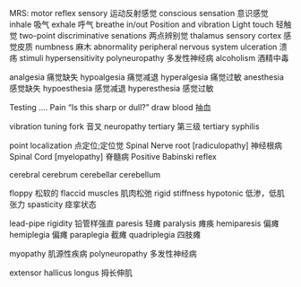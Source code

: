 MRS: motor reflex sensory 运动反射感觉
conscious sensation 意识感觉
inhale 吸气
exhale 呼气
breathe in/out
Position and vibration
Light touch 轻触觉
two-point discriminative senations 两点辨别觉
thalamus
sensory cortex 感觉皮质
numbness 麻木
abnormality 
peripheral nervous system
ulceration 溃疡
stimuli
hypersensitivity
polyneuropathy 多发性神经病
alcoholism 酒精中毒

analgesia 痛觉缺失
hypoalgesia 痛觉减退
hyperalgesia 痛觉过敏
anesthesia 感觉缺失
hypoesthesia 感觉减退
hyperesthesia 感觉过敏

Testing …. Pain
“Is this sharp or dull?”
draw blood 抽血

vibration
tuning fork 音叉
neuropathy
tertiary 第三级
tertiary syphilis

point localization 点定位;定位觉
Spinal Nerve root [radiculopathy] 神经根病
Spinal Cord [myelopathy] 脊髓病
Positive Babinski reflex

cerebral
cerebrum
cerebellar 
cerebellum

floppy 松软的
flaccid muscles 肌肉松弛
rigid stiffness
hypotonic 低渗，低肌张力
spasticity 痉挛状态

lead-pipe rigidity 铅管样强直
paresis 轻瘫
paralysis 瘫痪
hemiparesis 偏瘫
hemiplegia 偏瘫
paraplegia 截瘫
quadriplegia 四肢瘫

myopathy 肌源性疾病
polyneuropathy 多发性神经病

extensor hallicus longus 拇长伸肌